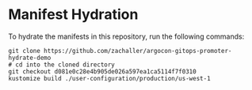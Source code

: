 # Manifest Hydration

To hydrate the manifests in this repository, run the following commands:

```shell
git clone https://github.com/zachaller/argocon-gitops-promoter-hydrate-demo
# cd into the cloned directory
git checkout d081e0c28e4b905de026a597ea1ca5114f7f0310
kustomize build ./user-configuration/production/us-west-1
```
